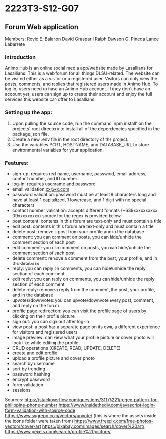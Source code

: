 # 2223T3-S12-G07 #
## Forum Web application ##

Members:
Rovic E. Balanon
David Grasparil
Ralph Dawson G. Pineda
Lance Labarrete

### Introduction ### 

Animo Hub is an online social media app/website made by Lasallians for Lasallians. This is a web forum for all things DLSU-related. The website can be visited either as a visitor or a registered user. Visitors can only view the posts, comments, and replies that registered users made in Animo Hub. To log in, users need to have an Animo Hub account. If they don't have an account yet, users can sign up to create their account and enjoy the full services this website can offer to Lasallians.

### Setting up the app: ###
1. Upon pulling the source code, run the command 'npm install' on the projects' root directory to install all of the dependencies specified in the package.json file.
2. Create a new .env file in the root directory of the project.
3. Use the variables PORT, HOSTNAME, and DATABASE_URL to store environmental variables for your application.

### Features: ###

* sign-up: requires real name, username, password, email address, contact number, and ID number
* log-in: requires username and password
* email validation:xx@xx.com
* password validation: password must be at least 8 characters long and have at least 1 capitalized, 1 lowercase, and 1 digit with no special characters
* contact number validation: accepts different formats (+639xxxxxxxxxx   09xxxxxxxxx) source for the regex is provided below
* post content: contents in this forum are text-only and must contain a title
* edit post: contents in this forum are text-only and must contain a title
* delete post: remove a post from your profile and in the database 
* comment: you can comment on posts, you can hide/unhide the comment section of each post
* edit comment: you can comment on posts, you can hide/unhide the comment section of each post
* delete comment: remove a comment from the post, your profile, and in the database
* reply: you can reply on comments, you can hide/unhide the reply section of each comment
* edit reply: you can reply on comments, you can hide/unhide the reply section of each comment
* delete reply: remove a reply from the comment, the post, your profile, and in the database
* upvotes/downvotes: you can upvote/downvote every post, comment, and reply on the forum
* profile page redirection: you can visit the profile page of users by clicking on their profile picture
* sign out: you can sign out after log-in
* view post: a post has a separate page on its own, a different experience for visitors and registered users
* image preview: can view what your profile picture or cover photo will look like while editing the profile.
* CRUD operations (CREATE, READ, UPDATE, DELETE)
* create and edit profile
* upload a profile picture and cover photo
* search by username
* sort by trending
* password hashing
* encrypt password
* form validation
* sessions

Sources:
https://stackoverflow.com/questions/31175221/regex-pattern-for-philippine-phone-number
https://www.insidethediv.com/javascript-login-form-validation-with-source-code
https://www.svgrepo.com/vectors/upvote/ (this is where the assets inside the icons folder were taken from)
https://www.freepik.com/free-photos-vectors/cover-art
https://pixabay.com/images/search/cover%20art/
https://www.pexels.com/search/profile%20picture/
